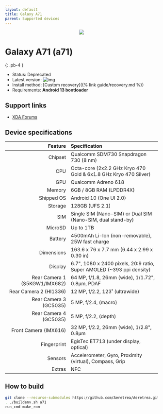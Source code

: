 ```yaml
---
layout: default
title: Galaxy A71
parent: Supported devices
---
```


<p align="center">
  <img loading="lazy" src="/Aeretrea/assets/images/a71.png"/>
</p>

# Galaxy A71 (a71)
{: .pb-4 }
- Status: Deprecated
- Latest version: ![img](https://img.shields.io/github/v/release/Aeretrea/Aeretrea?filter=a71*&style=flat-square&color=89bcff)
- Install method: [Custom recovery]({% link guide/recovery.md %})
- Requirements: **Android 13 bootloader**

## Support links

- [XDA Forums](https://xdaforums.com/c/samsung-galaxy-a71.9837/)

## Device specifications

| Feature                       | Specification                                                         |
| ----------------------------: | :-------------------------------------------------------------------- |
| Chipset                       | Qualcomm SDM730 Snapdragon 730 (8 nm)                                 |
| CPU                           | Octa-core (2x2.2 GHz Kryo 470 Gold & 6x1.8 GHz Kryo 470 Silver)       |
| GPU                           | Qualcomm Adreno 618                                                   |
| Memory                        | 6GB / 8GB RAM (LPDDR4X)                                               |
| Shipped OS                    | Android 10 (One UI 2.0)                                               |
| Storage                       | 128GB (UFS 2.1)                                                       |
| SIM                           | Single SIM (Nano-SIM) or Dual SIM (Nano-SIM, dual stand-by)           |
| MicroSD                       | Up to 1TB                                                             |
| Battery                       | 4500mAh Li-Ion (non-removable), 25W fast charge                       |
| Dimensions                    | 163.6 x 76 x 7.7 mm (6.44 x 2.99 x 0.30 in)                           |
| Display                       | 6.7", 1080 x 2400 pixels, 20:9 ratio, Super AMOLED (~393 ppi density) |
| Rear Camera 1 (S5KGW1/IMX682) | 64 MP, f/1.8, 26mm (wide), 1/1.72", 0.8µm, PDAF                       |
| Rear Camera 2 (HI1336)        | 12 MP, f/2.2, 123˚ (ultrawide)                                        |
| Rear Camera 3 (GC5035)        | 5 MP, f/2.4, (macro)                                                  |
| Rear Camera 4 (GC5035)        | 5 MP, f/2.2, (depth)                                                  |
| Front Camera (IMX616)         | 32 MP, f/2.2, 26mm (wide), 1/2.8", 0.8µm                              |
| Fingerprint                   | EgisTec ET713 (under display, optical)                                |
| Sensors                       | Accelerometer, Gyro, Proximity (virtual), Compass, Grip               |
| Extras                        | NFC                                                                   |

## How to build

```bash
git clone --recurse-submodules https://github.com/Aeretrea/Aeretrea.git && cd Aeretrea
. ./buildenv.sh a71
run_cmd make_rom
```
